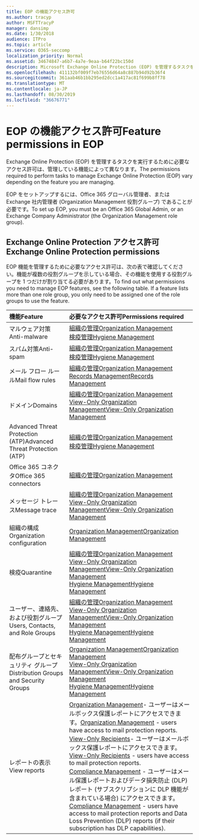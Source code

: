 ```yaml
---
title: EOP の機能アクセス許可
ms.author: tracyp
author: MSFTTracyP
manager: dansimp
ms.date: 1/30/2018
audience: ITPro
ms.topic: article
ms.service: O365-seccomp
localization_priority: Normal
ms.assetid: 34674847-a6b7-4a7e-9eaa-b64f22bc150d
description: Microsoft Exchange Online Protection (EOP) を管理するタスクを実行するために必要なアクセス許可は、管理している機能に応じて異なります。
ms.openlocfilehash: 411132bf009f7eb76556d64a8c887b94d92b36f4
ms.sourcegitcommit: 361aab46b1bb295ed2dcc1a417ac81f699b8ff78
ms.translationtype: MT
ms.contentlocale: ja-JP
ms.lasthandoff: 08/30/2019
ms.locfileid: "36676771"
---
```

# <a name="feature-permissions-in-eop"></a><span data-ttu-id="0c4da-103">EOP の機能アクセス許可</span><span class="sxs-lookup"><span data-stu-id="0c4da-103">Feature permissions in EOP</span></span>

<span data-ttu-id="0c4da-104">Exchange Online Protection (EOP) を管理するタスクを実行するために必要なアクセス許可は、管理している機能によって異なります。</span><span class="sxs-lookup"><span data-stu-id="0c4da-104">The permissions required to perform tasks to manage Exchange Online Protection (EOP) vary depending on the feature you are managing.</span></span>
  
<span data-ttu-id="0c4da-105">EOP をセットアップするには、Office 365 グローバル管理者、または Exchange 社内管理者 (Organization Management 役割グループ) であることが必要です。</span><span class="sxs-lookup"><span data-stu-id="0c4da-105">To set up EOP, you must be an Office 365 Global Admin, or an Exchange Company Administrator (the Organization Management role group).</span></span>
  
## <a name="exchange-online-protection-permissions"></a><span data-ttu-id="0c4da-106">Exchange Online Protection アクセス許可</span><span class="sxs-lookup"><span data-stu-id="0c4da-106">Exchange Online Protection permissions</span></span>

<span data-ttu-id="0c4da-p101">EOP 機能を管理するために必要なアクセス許可は、次の表で確認してください。機能が複数の役割グループを示している場合、その機能を使用する役割グループを 1 つだけが割り当てる必要があります。</span><span class="sxs-lookup"><span data-stu-id="0c4da-p101">To find out what permissions you need to manage EOP features, see the following table. If a feature lists more than one role group, you only need to be assigned one of the role groups to use the feature.</span></span>
  
|<span data-ttu-id="0c4da-109">**機能**</span><span class="sxs-lookup"><span data-stu-id="0c4da-109">**Feature**</span></span>|<span data-ttu-id="0c4da-110">**必要なアクセス許可**</span><span class="sxs-lookup"><span data-stu-id="0c4da-110">**Permissions required**</span></span>|
|:-----|:-----|
|<span data-ttu-id="0c4da-111">マルウェア対策</span><span class="sxs-lookup"><span data-stu-id="0c4da-111">Anti-malware</span></span>|[<span data-ttu-id="0c4da-112">組織の管理</span><span class="sxs-lookup"><span data-stu-id="0c4da-112">Organization Management</span></span>](http://technet.microsoft.com/library/0bfd21c1-86ac-4369-86b7-aeba386741c8.aspx) <br/> [<span data-ttu-id="0c4da-113">検疫管理</span><span class="sxs-lookup"><span data-stu-id="0c4da-113">Hygiene Management</span></span>](http://technet.microsoft.com/library/fc0a9ec2-9c3d-42f6-8442-8603fb29d464.aspx)|
|<span data-ttu-id="0c4da-114">スパム対策</span><span class="sxs-lookup"><span data-stu-id="0c4da-114">Anti-spam</span></span>|[<span data-ttu-id="0c4da-115">組織の管理</span><span class="sxs-lookup"><span data-stu-id="0c4da-115">Organization Management</span></span>](http://technet.microsoft.com/library/0bfd21c1-86ac-4369-86b7-aeba386741c8.aspx) <br/> [<span data-ttu-id="0c4da-116">検疫管理</span><span class="sxs-lookup"><span data-stu-id="0c4da-116">Hygiene Management</span></span>](http://technet.microsoft.com/library/fc0a9ec2-9c3d-42f6-8442-8603fb29d464.aspx)|
|<span data-ttu-id="0c4da-117">メール フロー ルール</span><span class="sxs-lookup"><span data-stu-id="0c4da-117">Mail flow rules</span></span>|[<span data-ttu-id="0c4da-118">組織の管理</span><span class="sxs-lookup"><span data-stu-id="0c4da-118">Organization Management</span></span>](http://technet.microsoft.com/library/0bfd21c1-86ac-4369-86b7-aeba386741c8.aspx) <br/> [<span data-ttu-id="0c4da-119">Records Management</span><span class="sxs-lookup"><span data-stu-id="0c4da-119">Records Management</span></span>](http://technet.microsoft.com/library/0e0c95ce-6109-4591-b86d-c6cfd44d21f5.aspx)|
|<span data-ttu-id="0c4da-120">ドメイン</span><span class="sxs-lookup"><span data-stu-id="0c4da-120">Domains</span></span>|[<span data-ttu-id="0c4da-121">組織の管理</span><span class="sxs-lookup"><span data-stu-id="0c4da-121">Organization Management</span></span>](http://technet.microsoft.com/library/0bfd21c1-86ac-4369-86b7-aeba386741c8.aspx) <br/> [<span data-ttu-id="0c4da-122">View-Only Organization Management</span><span class="sxs-lookup"><span data-stu-id="0c4da-122">View-Only Organization Management</span></span>](http://technet.microsoft.com/library/c514c6d0-0157-4c52-9ec6-441d9a30f3df.aspx)|
|<span data-ttu-id="0c4da-123">Advanced Threat Protection (ATP)</span><span class="sxs-lookup"><span data-stu-id="0c4da-123">Advanced Threat Protection (ATP)</span></span>|[<span data-ttu-id="0c4da-124">組織の管理</span><span class="sxs-lookup"><span data-stu-id="0c4da-124">Organization Management</span></span>](http://technet.microsoft.com/library/0bfd21c1-86ac-4369-86b7-aeba386741c8.aspx) <br/> [<span data-ttu-id="0c4da-125">検疫管理</span><span class="sxs-lookup"><span data-stu-id="0c4da-125">Hygiene Management</span></span>](http://technet.microsoft.com/library/fc0a9ec2-9c3d-42f6-8442-8603fb29d464.aspx)|
|<span data-ttu-id="0c4da-126">Office 365 コネクタ</span><span class="sxs-lookup"><span data-stu-id="0c4da-126">Office 365 connectors</span></span>|[<span data-ttu-id="0c4da-127">組織の管理</span><span class="sxs-lookup"><span data-stu-id="0c4da-127">Organization Management</span></span>](http://technet.microsoft.com/library/0bfd21c1-86ac-4369-86b7-aeba386741c8.aspx)|
|<span data-ttu-id="0c4da-128">メッセージ トレース</span><span class="sxs-lookup"><span data-stu-id="0c4da-128">Message trace</span></span>|[<span data-ttu-id="0c4da-129">組織の管理</span><span class="sxs-lookup"><span data-stu-id="0c4da-129">Organization Management</span></span>](http://technet.microsoft.com/library/0bfd21c1-86ac-4369-86b7-aeba386741c8.aspx) <br/> [<span data-ttu-id="0c4da-130">View-Only Organization Management</span><span class="sxs-lookup"><span data-stu-id="0c4da-130">View-Only Organization Management</span></span>](http://technet.microsoft.com/library/c514c6d0-0157-4c52-9ec6-441d9a30f3df.aspx)|
|<span data-ttu-id="0c4da-131">組織の構成</span><span class="sxs-lookup"><span data-stu-id="0c4da-131">Organization configuration</span></span>|[<span data-ttu-id="0c4da-132">Organization Management</span><span class="sxs-lookup"><span data-stu-id="0c4da-132">Organization Management</span></span>](http://technet.microsoft.com/library/0bfd21c1-86ac-4369-86b7-aeba386741c8.aspx)|
|<span data-ttu-id="0c4da-133">検疫</span><span class="sxs-lookup"><span data-stu-id="0c4da-133">Quarantine</span></span>|[<span data-ttu-id="0c4da-134">組織の管理</span><span class="sxs-lookup"><span data-stu-id="0c4da-134">Organization Management</span></span>](http://technet.microsoft.com/library/0bfd21c1-86ac-4369-86b7-aeba386741c8.aspx) <br/> [<span data-ttu-id="0c4da-135">View-Only Organization Management</span><span class="sxs-lookup"><span data-stu-id="0c4da-135">View-Only Organization Management</span></span>](http://technet.microsoft.com/library/c514c6d0-0157-4c52-9ec6-441d9a30f3df.aspx) <br/> [<span data-ttu-id="0c4da-136">Hygiene Management</span><span class="sxs-lookup"><span data-stu-id="0c4da-136">Hygiene Management</span></span>](http://technet.microsoft.com/library/fc0a9ec2-9c3d-42f6-8442-8603fb29d464.aspx)|
|<span data-ttu-id="0c4da-137">ユーザー、連絡先、および役割グループ</span><span class="sxs-lookup"><span data-stu-id="0c4da-137">Users, Contacts, and Role Groups</span></span>|[<span data-ttu-id="0c4da-138">組織の管理</span><span class="sxs-lookup"><span data-stu-id="0c4da-138">Organization Management</span></span>](http://technet.microsoft.com/library/0bfd21c1-86ac-4369-86b7-aeba386741c8.aspx) <br/> [<span data-ttu-id="0c4da-139">View-Only Organization Management</span><span class="sxs-lookup"><span data-stu-id="0c4da-139">View-Only Organization Management</span></span>](http://technet.microsoft.com/library/c514c6d0-0157-4c52-9ec6-441d9a30f3df.aspx) <br/> [<span data-ttu-id="0c4da-140">Hygiene Management</span><span class="sxs-lookup"><span data-stu-id="0c4da-140">Hygiene Management</span></span>](http://technet.microsoft.com/library/fc0a9ec2-9c3d-42f6-8442-8603fb29d464.aspx)|
|<span data-ttu-id="0c4da-141">配布グループとセキュリティ グループ</span><span class="sxs-lookup"><span data-stu-id="0c4da-141">Distribution Groups and Security Groups</span></span>|[<span data-ttu-id="0c4da-142">Organization Management</span><span class="sxs-lookup"><span data-stu-id="0c4da-142">Organization Management</span></span>](http://technet.microsoft.com/library/0bfd21c1-86ac-4369-86b7-aeba386741c8.aspx) <br/> [<span data-ttu-id="0c4da-143">View-Only Organization Management</span><span class="sxs-lookup"><span data-stu-id="0c4da-143">View-Only Organization Management</span></span>](http://technet.microsoft.com/library/c514c6d0-0157-4c52-9ec6-441d9a30f3df.aspx) <br/> [<span data-ttu-id="0c4da-144">Hygiene Management</span><span class="sxs-lookup"><span data-stu-id="0c4da-144">Hygiene Management</span></span>](http://technet.microsoft.com/library/fc0a9ec2-9c3d-42f6-8442-8603fb29d464.aspx)|
|<span data-ttu-id="0c4da-145">レポートの表示</span><span class="sxs-lookup"><span data-stu-id="0c4da-145">View reports</span></span>|<span data-ttu-id="0c4da-146">[Organization Management](http://technet.microsoft.com/library/0bfd21c1-86ac-4369-86b7-aeba386741c8.aspx)- ユーザーはメールボックス保護レポートにアクセスできます。</span><span class="sxs-lookup"><span data-stu-id="0c4da-146">[Organization Management](http://technet.microsoft.com/library/0bfd21c1-86ac-4369-86b7-aeba386741c8.aspx) - users have access to mail protection reports.</span></span>  <br/> <span data-ttu-id="0c4da-147">[View-Only Recipients](http://technet.microsoft.com/library/37e66b92-81d3-412f-b7a9-e1bb8cbeb468.aspx)- ユーザーはメールボックス保護レポートにアクセスできます。</span><span class="sxs-lookup"><span data-stu-id="0c4da-147">[View-Only Recipients](http://technet.microsoft.com/library/37e66b92-81d3-412f-b7a9-e1bb8cbeb468.aspx) - users have access to mail protection reports.</span></span>  <br/> <span data-ttu-id="0c4da-148">[Compliance Management](http://technet.microsoft.com/library/b91b23a4-e9c7-4bd0-9ee3-ec5cb498da15.aspx) - ユーザーはメール保護レポートおよびデータ損失防止 (DLP) レポート (サブスクリプションに DLP 機能が含まれている場合) にアクセスできます。</span><span class="sxs-lookup"><span data-stu-id="0c4da-148">[Compliance Management](http://technet.microsoft.com/library/b91b23a4-e9c7-4bd0-9ee3-ec5cb498da15.aspx) - users have access to mail protection reports and Data Loss Prevention (DLP) reports (if their subscription has DLP capabilities).</span></span>|
